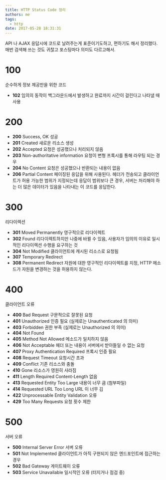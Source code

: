 ```yaml
---
title: HTTP Status Code 정리
authors: me
tags:
  - http
date: 2017-05-28 18:31:31
---
```


API 나 AJAX 응답시에 코드로 날려주는게 표준이기도하고, 편하기도 해서 정리했다.
매번 검색해 쓰는 것도 귀찮고 포스팅마다 의미도 다르고해서.

# 100

순수하게 정보 제공만을 위한 코드

- **102** 임의의 동작이 백그라운드에서 발생하고 완료까지 시간이 걸린다고 나타낼 때 사용

# 200

- **200** Success, OK 성공
- **201** Created 새로운 리소스 생성
- **202** Accepted 요청은 성공했으나 처리되지 않음
- **203** Non-authoritative information 요청이 변형 프록시를 통해 라우팅 되는 경우
- **204** No Content 요청은 성공했으나 반환되는 내용이 없음
- **206** Partial Content 페이징된 응답을 위해 사용된다. 헤더가 전송되고 클라이언트가 허용 가능한 범위가 지정되는데 응답이 범위보다 큰 경우, 서버는 처리해야 하는 더 많은 데이터가 있음을 나타내는 이 코드를 응답한다.

# 300

리다이렉션

- **301** Moved Permanently 영구적으로 리다이렉트
- **302** Found 리다이렉트하지만 나중에 바뀔 수 있음, 사용자가 임의의 이유로 일시적인 리다이렉션 수행을 요구하는 것
- **304** Not Modified 클라이언트에 캐시된 리소스로 요청됨
- **307** Temporary Redirect
- **308** Permanent Redirect 자원에 대한 영구적인 리다이렉트를 지정, HTTP 메소드가 자원을 변경하는 것을 허용하지 않는다.

# 400

클라이언트 오류

- **400** Bad Request 구문적으로 잘못된 요청
- **401** Unauthorized 인증 필요 (실제로는 Unauthenticated 의 의미)
- **403** Forbidden 권한 부족 (실제로는 Unauthorized 의 의미)
- **404** Not Found
- **405** Method Not Allowed 메소드가 일치하지 않음
- **406** Not Acceptable 헤더 또는 내용이 서버에서 받아들일 수 없는 요청
- **407** Proxy Authentication Required 프록시 인증 필요
- **408** Request Timeout 요청시간 초과
- **409** Conflict 기존 리소스와 충돌
- **410** Gone 리소스가 영원히 사라짐
- **411** Length Required Content-Length 없음
- **413** Requested Entity Too Large 내용이 너무 큼 (첨부파일)
- **414** Requested URL Too Long URL 이 너무 김
- **422** Unprocessable Entity Validation 오류
- **429** Too Many Requests 요청 횟수 제한

# 500

서버 오류

- **500** Internal Server Error 서버 오류
- **501** Not Implemented 클라이언트가 아직 구현되지 않은 엔드포인트에 접근하는 경우
- **502** Bad Gateway 게이트웨이 오류
- **503** Service Unavailable 일시적인 오류 (터지거나 점검 중)
